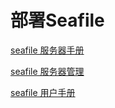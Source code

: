 # 部署Seafile

[seafile 服务器手册](../resource/pdf/seafile-server-manual.pdf)

[seafile 服务器管理](../resource/pdf/seafile-server-management.pdf)

[seafile 用户手册](../resource/pdf/seafile-user-manual-v6.0.7.pdf)